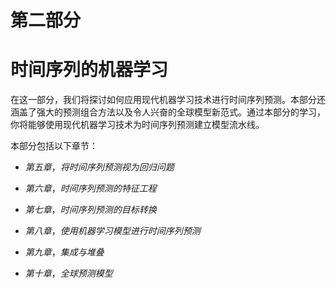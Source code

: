# 第二部分

# 时间序列的机器学习

在这一部分，我们将探讨如何应用现代机器学习技术进行时间序列预测。本部分还涵盖了强大的预测组合方法以及令人兴奋的全球模型新范式。通过本部分的学习，你将能够使用现代机器学习技术为时间序列预测建立模型流水线。

本部分包括以下章节：

+   *第五章*，*将时间序列预测视为回归问题*

+   *第六章*，*时间序列预测的特征工程*

+   *第七章*，*时间序列预测的目标转换*

+   *第八章*，*使用机器学习模型进行时间序列预测*

+   *第九章*，*集成与堆叠*

+   *第十章*，*全球预测模型*
